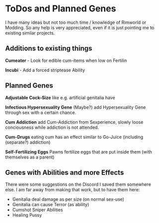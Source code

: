 # ToDos and Planned Genes 

I have many ideas but not too much time / knowledge of Rimworld or Modding. 
So any help is very appreciated, even if it is just pointing me to existing similar projects. 

## Additions to existing things 

**Cumeater** - Look for edible cum-items when low on Fertilin

**Incubi** - Add a forced striptease Ability

## Planned Genes 

**Adjustable Cock-Size** like e.g. artificial genitalia have

**Infectious Hypersexuality Gene** (Maybe?) add Hypersexuality Gene through sex with a certain chance. 

**Cum Addiction** add Cum-Addiction from Sexperience, slowly loose conciousness while addiction is not attended.

**Cum-Drugs** eating cum has an effect similar to Go-Juice (including (separate?) addiction)

**Self-Fertilizing Eggs** Pawns fertilize eggs that are put inside them (with themselves as a parent)

## Genes with Abilities and more Effects 

There were some suggestions on the Discord I saved them somewhere else. I am far away from making that work, but to have them here: 

- Genitalia deal damage as per size (on normal sex-use)
- Genitalia can cause Terror (as ability)
- Cumshot Sniper Abilities
- Healing Pussy
